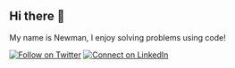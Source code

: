 ## Hi there 👋

My name is Newman, I enjoy solving problems using code!

[![Follow on Twitter](https://img.shields.io/badge/Follow-%231DA1F2?style=for-the-badge&logo=twitter&logoColor=white)](https://twitter.com/cerebro_the1)
[![Connect on LinkedIn](https://img.shields.io/badge/connect-%230077B5.svg?&style=for-the-badge&logo=linkedin)](https://www.linkedin.com/in/newmanukpaka/)

<!---
- 👋 Hi, I’m @newman-theinnovator
- 👀 I’m interested in ...
- 🌱 I’m currently learning ...
- 💞️ I’m looking to collaborate on ...
- 📫 How to reach me ...


newman-theinnovator/newman-theinnovator is a ✨ special ✨ repository because its `README.md` (this file) appears on your GitHub profile.
You can click the Preview link to take a look at your changes.
--->
